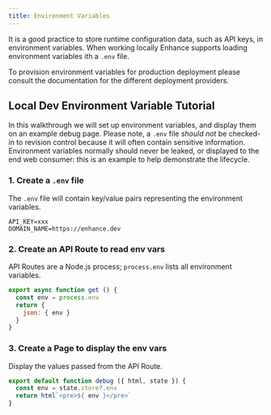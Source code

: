 ```yaml
---
title: Environment Variables
---
```


It is a good practice to store runtime configuration data, such as API keys, in environment variables. When working locally Enhance supports loading environment variables ith a `.env` file. 

<doc-callout mark="🔎">
To provision environment variables for production deployment please consult the documentation for the different deployment providers. 
</doc-callout>

## Local Dev Environment Variable Tutorial

In this walkthrough we will set up environment variables, and display them on an example debug page. Please note, a `.env` file *should not* be checked-in to revision control because it will often contain sensitive information. Environment variables normally should never be leaked, or displayed to the end web consumer: this is an example to help demonstrate the lifecycle.

### 1. Create a `.env` file

The `.env` file will contain key/value pairs representing the environment variables.

<doc-code filename=".env">

```
API_KEY=xxx
DOMAIN_NAME=https://enhance.dev
```

</doc-code>

### 2. Create an API Route to read env vars

API Routes are a Node.js process; `process.env` lists all environment variables.

<doc-code filename="app/api/debug.mjs" highlight="2-add" callout="4-env">

```javascript
export async function get () {
  const env = process.env
  return { 
    json: { env } 
  }
}
```

</doc-code>

### 3. Create a Page to display the env vars

Display the values passed from the API Route.

<doc-code filename="app/pages/debug.mjs" highlight="2-add">

```javascript
export default function debug ({ html, state }) {
  const env = state.store?.env
  return html`<pre>${ env }</pre>` 
}
```

</doc-code>
